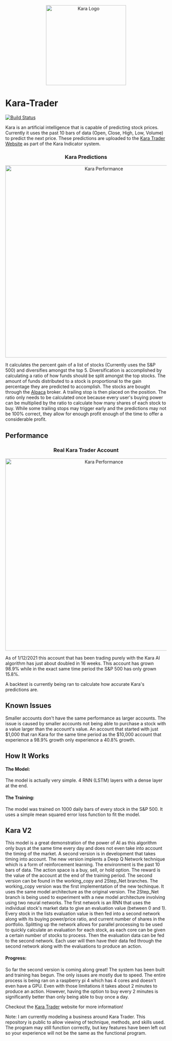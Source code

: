 <p align="center">
  <img src="https://www.karatrader.com/wp-content/uploads/2020/10/cropped-KARA-individuals-06.png" alt="Kara Logo" width="250">
</p>

# Kara-Trader
[![Build Status](https://travis-ci.com/aborger/AItrader.svg?branch=master)](https://travis-ci.com/aborger/AItrader)

Kara is an artificial intelligence that is capable of predicting stock prices. Currently it uses the past 10 bars of data (Open, Close, High, Low, Volume) to predict the next price. These predictions are uploaded to the [Kara Trader Website](https://www.karatrader.com) as part of the Kara Indicator system.

<h3 align="center">Kara Predictions</h3>
<p align="center">
  <img src="https://www.karatrader.com/wp-content/uploads/2021/01/kara_indicator_table.png" alt="Kara Performance" width="600">
</p>




It calculates the percent gain of a list of stocks (Currently uses the S&P 500) and diversifies amongst the top 5. Diversification is accomplished by calculating a ratio of how funds should be split amongst the top stocks. The amount of funds distributed to a stock is proportional to the gain percentage they are predicted to accomplish. The stocks are bought through the [Alpaca](https://alpaca.markets/) broker. A trailing stop is then placed on the position. The ratio only needs to be calculated once because every user's buying power can be multiplied by the ratio to calculate how many shares of each stock to buy. While some trailing stops may trigger early and the predictions may not be 100% correct, they allow for enough profit enough of the time to offer a considerable profit.


## Performance

<h3 align="center">Real Kara Trader Account</h3>
<p align="center">
  <img src="https://www.karatrader.com/wp-content/uploads/2021/01/kara_performance.png" alt="Kara Performance" width="600">
</p>

As of 1/12/2021 this account that has been trading purely with the Kara AI algorithm has just about doubled in 16 weeks. This account has grown 98.9% while in the exact same time period the S&P 500 has only grown 15.8%. 

A backtest is currently being ran to calculate how accurate Kara's predictions are.

## Known Issues
Smaller accounts don't have the same performance as larger accounts. The issue is caused by smaller accounts not being able to purchase a stock with a value larger than the account's value. An account that started with just $1,000 that ran Kara for the same time period as the $10,000 account that experience a 98.9% growth only experience a 40.8% growth.

## How It Works

#### The Model:
The model is actually very simple. 4 RNN (LSTM) layers with a dense layer at the end.

#### The Training:
The model was trained on 1000 daily bars of every stock in the S&P 500. It uses a simple mean squared error loss function to fit the model.

## Kara V2

This model is a great demonstration of the power of AI as this algorithm only buys at the same time every day and does not even take into account the timing of the market. A second version is in development that takes timing into account. The new version implents a Deep Q Network technique which is a form of reinforcement learning. The environment is the past 10 bars of data. The action space is a buy, sell, or hold option. The reward is the value of the account at the end of the training period. The second version can be found in the working_copy and 2Step_Net branches. The working_copy version was the first implementation of the new techinque. It uses the same model architecture as the original version. The 2Step_Net branch is being used to experiment with a new model architecture involving using two neural networks. The first network is an RNN that uses the individual stock's market data to give an evaluation value (between 0 and 1). Every stock in the lists evaluation value is then fed into a second network along with its buying power/price ratio, and current number of shares in the portfolio. Splitting up the network allows for parallel processing to be used to quickly calculate an evaluation for each stock, as each core can be given a certain number of stocks to process. Then the evaluation data can be fed to the second network. Each user will then have their data fed through the second network along with the evaluations to produce an action.


#### Progress:
So far the second version is coming along great! The system has been built and training has begun. The only issues are mostly due to speed. The entire process is being ran on a raspberry pi 4 which has 4 cores and doesn't even have a GPU. Even with those limitations it takes about 2 minutes to produce an action. However, having the option to buy every 2 minutes is significantly better than only being able to buy once a day.


Checkout the [Kara Trader](https://www.karatrader.com) website for more information!


Note: I am currently modeling a business around Kara Trader. This repository is public to allow viewing of technique, methods, and skills used. The program may still function correctly, but key features have been left out so your experience will not be the same as the functional program.
